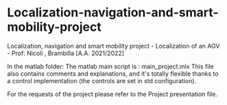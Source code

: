 # Localization-navigation-and-smart-mobility-project
Localization, navigation and smart mobility project - Localization of an AGV - Prof: Nicoli , Brambilla [A.A. 2021/2022]


In the matlab folder:
The matlab main script is : main_project.mlx 
This file also contains comments and explanations, and it's totally flexible thanks to a control implementation (the controls are set in std configuration).

For the requests of the project please refer to the Project presentation file.

